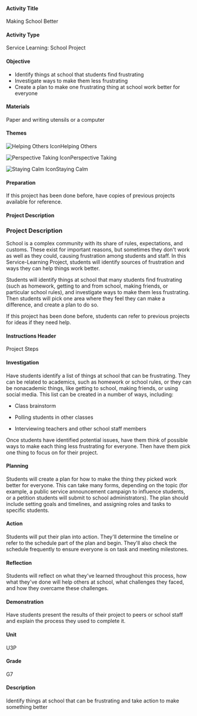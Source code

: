 #### Activity Title
Making School Better
#### Activity Type
Service Learning: School Project
#### Objective
- Identify things at school that students find frustrating
- Investigate ways to make them less frustrating
- Create a plan to make one frustrating thing at school work better for everyone

#### Materials
Paper and writing utensils or a computer
#### Themes
![Helping Others Icon](http://v5cmservice.secondstep.org/MS3TP_IMAGES/SKILLS/SKILLS_SMALL_IMAGES/helping-others-sm.png)Helping Others
 
![Perspective Taking Icon](http://v5cmservice.secondstep.org/MS3TP_IMAGES/SKILLS/SKILLS_SMALL_IMAGES/perspective-taking-sm.png)Perspective Taking
 
![Staying Calm Icon](http://v5cmservice.secondstep.org/MS3TP_IMAGES/SKILLS/SKILLS_SMALL_IMAGES/staying-calm-sm.png)Staying Calm
 

#### Preparation

If this project has been done before, have copies of previous projects available for reference.

#### Project Description

### Project Description

School is a complex community with its share of rules, expectations, and customs. These exist for important reasons, but sometimes they don't work as well as they could, causing frustration among students and staff. In this Service-Learning Project, students will identify sources of frustration and ways they can help things work better.

Students will identify things at school that many students find frustrating (such as homework, getting to and from school, making friends, or particular school rules), and investigate ways to make them less frustrating. Then students will pick one area where they feel they can make a difference, and create a plan to do so.

If this project has been done before, students can refer to previous projects for ideas if they need help.

#### Instructions Header
Project Steps
#### Investigation
Have students identify a list of things at school that can be frustrating. They can be related to academics, such as homework or school rules, or they can be nonacademic things, like getting to school, making friends, or using social media. This list can be created in a number of ways, including:


-  Class brainstorm

-  Polling students in other classes

-  Interviewing teachers and other school staff members

Once students have identified potential issues, have them think of possible ways to make each thing less frustrating for everyone. Then have them pick one thing to focus on for their project.
#### Planning
Students will create a plan for how to make the thing they picked work better for everyone. This can take many forms, depending on the topic (for example, a public service announcement campaign to influence students, or a petition students will submit to school administrators). The plan should include setting goals and timelines, and assigning roles and tasks to specific students.
#### Action
Students will put their plan into action. They'll determine the timeline or refer to the schedule part of the plan and begin. They'll also check the schedule frequently to ensure everyone is on task and meeting milestones.
#### Reflection
Students will reflect on what they've learned throughout this process, how what they've done will help others at school, what challenges they faced, and how they overcame these challenges.
#### Demonstration
Have students present the results of their project to peers or school staff and explain the process they used to complete it.
#### Unit
U3P
#### Grade
G7
#### Description
Identify things at school that can be frustrating and take action to make something better
